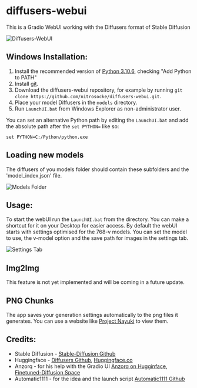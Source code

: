 # diffusers-webui
This is a Gradio WebUI working with the Diffusers format of Stable Diffusion

![Diffusers-WebUI](https://github.com/nitrosocke/diffusers-webui/raw/main/data/images/webui-interface-preview.png)

## Windows Installation:
1. Install the recommended version of [Python 3.10.6](https://www.python.org/downloads/windows/), checking "Add Python to PATH"
2. Install [git](https://git-scm.com/download/win).
3. Download the diffusers-webui repository, for example by running `git clone https://github.com/nitrosocke/diffusers-webui.git`.
4. Place your model Diffusers in the `models` directory.
5. Run `LaunchUI.bat` from Windows Explorer as non-administrator user.

You can set an alternative Python path by editing the `LaunchUI.bat` and add the absolute path after the `set PYTHON=` like so:

`set PYTHON=C:/Python/python.exe`

## Loading new models
The diffusers of you models folder should contain these subfolders and the 'model_index.json' file.

![Models Folder](https://github.com/nitrosocke/diffusers-webui/raw/main/data/images/models-diffuser-folder.png)

## Usage:
To start the webUI run the `LaunchUI.bat` from the directory. You can make a shortcut for it on your Desktop for easier access.
By default the webUI starts with settings optimised for the 768-v models.
You can set the model to use, the v-model option and the save path for images in the settings tab.

![Settings Tab](https://github.com/nitrosocke/diffusers-webui/raw/main/data/images/webui-settings-tab.png)

## Img2Img
This feature is not yet implemented and will be coming in a future update.

## PNG Chunks
The app saves your generation settings automatically to the png files it generates. You can use a website like [Project Nayuki](https://www.nayuki.io/page/png-file-chunk-inspector) to view them.

## Credits:
- Stable Diffusion - [Stable-Diffusion Github](https://github.com/CompVis/stable-diffusion)
- Huggingface - [Diffusers Github](https://github.com/huggingface/diffusers), [Huggingface.co](https://huggingface.co/)
- Anzorq - for his help with the Gradio UI [Anzorq on Hugginface](https://huggingface.co/anzorq), [Finetuned-Diffusion Space](https://huggingface.co/spaces/anzorq/finetuned_diffusion)
- Automatic1111 - for the idea and the launch script [Automatic1111 Github](https://github.com/AUTOMATIC1111)
